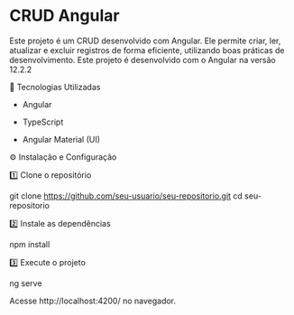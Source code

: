 # CRUD Angular
Este projeto é um CRUD desenvolvido com Angular. Ele permite criar, ler, atualizar e excluir registros de forma eficiente, utilizando boas práticas de desenvolvimento.
Este projeto é desenvolvido com o Angular na versão 12.2.2


🚀 Tecnologias Utilizadas

- Angular

- TypeScript

- Angular Material (UI)


⚙️ Instalação e Configuração

1️⃣ Clone o repositório

git clone https://github.com/seu-usuario/seu-repositorio.git
cd seu-repositorio

2️⃣ Instale as dependências

npm install

3️⃣ Execute o projeto

ng serve

Acesse http://localhost:4200/ no navegador.
